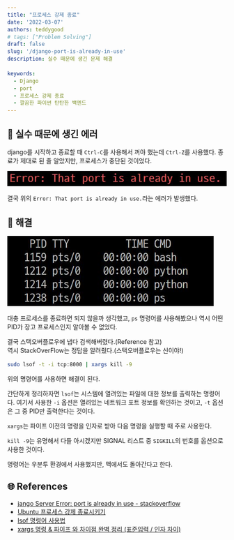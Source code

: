 ```yaml
---
title: "프로세스 강제 종료"
date: '2022-03-07'
authors: teddygood
# tags: ["Problem Solving"]
draft: false
slug: '/django-port-is-already-in-use'
description: 실수 때문에 생긴 문제 해결

keywords:
  - Django
  - port
  - 프로세스 강제 종료
  - 깔끔한 파이썬 탄탄한 백엔드
---
```


## 🤔 실수 때문에 생긴 에러

django를 시작하고 종료할 때 `Ctrl-C`를 사용해서 꺼야 했는데 `Ctrl-Z`를 사용했다.
종료가 제대로 된 줄 알았지만, 프로세스가 중단된 것이었다.

![port-error-image](../assets/port-error-message.jpg)  

결국 위의 `Error: That port is already in use.`라는 에러가 발생했다.

<!--truncate-->

## 🚩 해결

![ps](../assets/python-ps.jpg)  

대충 프로세스를 종료하면 되지 않을까 생각했고, `ps` 명령어를 사용해봤으나 역시 어떤 PID가 장고 프로세스인지 알아볼 수 없었다.

결국 스택오버플로우에 냅다 검색해버렸다.(Reference 참고)  
역시 StackOverFlow는 정답을 알려줬다.(스택오버플로우는 신이야!)

```bash
sudo lsof -t -i tcp:8000 | xargs kill -9
```

위의 명령어를 사용하면 해결이 된다.

간단하게 정리하자면 `lsof`는 시스템에 열려있는 파일에 대한 정보를 출력하는 명령어다.
여기서 사용한 `-i` 옵션은 열려있는 네트워크 포트 정보를 확인하는 것이고, `-t` 옵션은 그 중 PID만 출력한다는 것이다.

`xargs`는 파이프 이전의 명령을 인자로 받아 다음 명령을 실행할 때 주로 사용한다.  

`kill -9`는 유명해서 다들 아시겠지만 SIGNAL 리스트 중 `SIGKILL`의 번호를 옵션으로 사용한 것이다.

명령어는 우분투 환경에서 사용했지만, 맥에서도 돌아간다고 한다.

## 🌐 References

- [jango Server Error: port is already in use - stackoverflow](https://stackoverflow.com/questions/20239232/django-server-error-port-is-already-in-use) 
- [Ubuntu 프로세스 강제 종료시키기](https://ghostweb.tistory.com/828)
- [lsof 명령어 사용법](https://dev.plusblog.co.kr/44)
- [xargs 명령 & 파이프 와 차이점 완벽 정리 (표준입력 / 인자 차이)](https://inpa.tistory.com/entry/LINUX-%F0%9F%93%9A-xargs-%EB%AA%85%EB%A0%B9-%ED%8C%8C%EC%9D%B4%ED%94%84-%EC%99%80-%EC%B0%A8%EC%9D%B4%EC%A0%90-%EC%99%84%EB%B2%BD-%EC%A0%95%EB%A6%AC-%ED%91%9C%EC%A4%80%EC%9E%85%EB%A0%A5-%EC%9D%B8%EC%9E%90-%EC%B0%A8%EC%9D%B4#top)